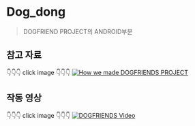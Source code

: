 # Dog_dong  


> DOGFRIEND PROJECT의 ANDROID부분  






## 참고 자료
👇👇👇 click image 👇👇👇
[![How we made DOGFRIENDS PROJECT](https://user-images.githubusercontent.com/41934914/64143478-347d3280-ce4b-11e9-9a46-9575d117d58c.png)](https://docs.google.com/presentation/d/1Vg2_ICmQpQnKnH7oQ80XfyxflkWw4JecI7NnsYquagU/edit?usp=sharing)


## 작동 영상
👇👇👇 click image 👇👇👇
[![DOGFRIENDS Video](https://i9.ytimg.com/vi/Dhcbthk6N94/mq2.jpg?sqp=CPjht-sF&rs=AOn4CLBMMrHORLsnpNdsVFr5FIp7YHbQdA)](https://www.youtube.com/embed/Dhcbthk6N94)
